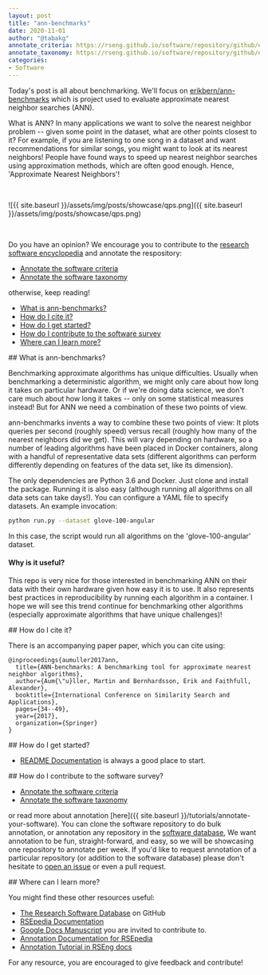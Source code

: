 ```yaml
---
layout: post
title: "ann-benchmarks"
date: 2020-11-01
author: "@tabakg"
annotate_criteria: https://rseng.github.io/software/repository/github/erikbern/ann-benchmarks/annotate-criteria/
annotate_taxonomy: https://rseng.github.io/software/repository/github/erikbern/ann-benchmarks/annotate-taxonomy/
categories:
- Software
---
```


Today's post is all about benchmarking. We'll focus on <a href="https://github.com/erikbern/ann-benchmarks" target="_blank">erikbern/ann-benchmarks</a> which is project used to evaluate approximate nearest neighbor searches (ANN).

What is ANN? In many applications we want to solve the nearest neighbor problem -- given some point in the dataset, what are other points closest to it? For example, if you are listening to one song in a dataset and want recommendations for similar songs, you might want to look at its nearest neighbors! People have found ways to speed up nearest neighbor searches using approximation methods, which are often good enough. Hence, 'Approximate Nearest Neighbors'!

<br>

![{{ site.baseurl }}/assets/img/posts/showcase/qps.png]({{ site.baseurl }}/assets/img/posts/showcase/qps.png)

<br>

Do you have an opinion? We encourage you to contribute to the [research software encyclopedia](https://rseng.github.io/rse/tutorials/annotation/) and annotate the respository:

<ul>
<li><a href="{{ page.annotate_criteria }}" target="_blank">Annotate the software criteria</a></li>
<li><a href="{{ page.annotate_taxonomy }}" target="_blank">Annotate the software taxonomy</a></li>
</ul>

otherwise, keep reading!

<!--more--> 

 - [What is ann-benchmarks?](#what-is)
 - [How do I cite it?](#cite)
 - [How do I get started?](#getting-started)
 - [How do I contribute to the software survey](#contribute)
 - [Where can I learn more?](#learn-more)


<a id="what-is">
## What is ann-benchmarks?

Benchmarking approximate algorithms has unique difficulties. Usually when benchmarking a deterministic algorithm, we might only care about how long it takes on particular hardware. Or if we're doing data science, we don't care much about how long it takes -- only on some statistical measures instead! But for ANN we need a combination of these two points of view.

ann-benchmarks invents a way to combine these two points of view: It plots queries per second (roughly speed) versus recall (roughly how many of the nearest neighbors did we get). This will vary depending on hardware, so a number of leading algorithms have been placed in Docker containers, along with a handful of representative data sets (different algorithms can perform differently depending on features of the data set, like its dimension).

The only dependencies are Python 3.6 and Docker. Just clone and install the package. Running it is also easy (although running all algorithms on all data sets can take days!). You can configure a YAML file to specify datasets. An example invocation:

```bash
python run.py --dataset glove-100-angular
```

In this case, the script would run all algorithms on the 'glove-100-angular' dataset.

#### Why is it useful?

This repo is very nice for those interested in benchmarking ANN on their data with their own hardware given how easy it is to use. It also represents best practices in reproducibility by running each algorithm in a container. I hope we will see this trend continue for benchmarking other algorithms (especially approximate algorithms that have unique challenges)!

<a id="cite">
## How do I cite it?

There is an accompanying paper paper, which you can cite using:

```
@inproceedings{aumuller2017ann,
  title={ANN-benchmarks: A benchmarking tool for approximate nearest neighbor algorithms},
  author={Aum{\"u}ller, Martin and Bernhardsson, Erik and Faithfull, Alexander},
  booktitle={International Conference on Similarity Search and Applications},
  pages={34--49},
  year={2017},
  organization={Springer}
}
```

<a id="getting-started">
## How do I get started?
 
 - [README Documentation](https://github.com/erikbern/ann-benchmarks#Install) is always a good place to start.

<a id="contribute">
## How do I contribute to the software survey?

<ul>
  <li><a href="{{ page.annotate_criteria }}" target="_blank">Annotate the software criteria</a></li>
  <li><a href="{{ page.annotate_taxonomy }}" target="_blank">Annotate the software taxonomy</a></li>
</ul>

or read more about annotation [here]({{ site.baseurl }}/tutorials/annotate-your-software). You can clone the software repository to do
bulk annotation, or annotation any repository in the <a href="https://rseng.github.io/software/" target="_blank">software database</a>,
We want annotation to be fun, straight-forward, and easy, so we will be showcasing one repository to annotate per week.
If you'd like to request annotation of a particular repository (or addition to the software database)
please don't hesitate to [open an issue](https://github.com/rseng/software/issues) or even a pull request.

<a id="learn-more">
## Where can I learn more?

You might find these other resources useful:

 - [The Research Software Database](https://github.com/rseng/software) on GitHub
 - [RSEpedia Documentation](https://rseng.github.io/rse)
 - [Google Docs Manuscript](https://docs.google.com/document/d/1wDb0udH9OrFWrMBsAVb8RrUMCKKRHoyEep7yveJ1d0k/edit) you are invited to contribute to.
 - [Annotation Documentation for RSEpedia](https://rseng.github.io/rse/tutorials/annotation/)
 - [Annotation Tutorial in RSEng docs](https://rseng.github.io/rse/tutorials/annotation/)

For any resource, you are encouraged to give feedback and contribute!
